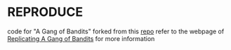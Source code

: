 # REPRODUCE

code for "A Gang of Bandits" forked from this [repo](https://github.com/brycegbern/cs_comps_project)
refer to the webpage of [Replicating A Gang of Bandits](http://cs.carleton.edu/cs_comps/1920/replication/final-results/index.html) for more information
